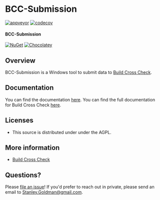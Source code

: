 # BCC-Submission

[![appveyor](https://ci.appveyor.com/api/projects/status/github/justaprogrammer/bcc-submission?svg=true&branch=master)](https://ci.appveyor.com/project/JustAProgrammer/bcc-submission)
[![codecov](https://codecov.io/gh/justaprogrammer/bcc-submission/branch/master/graph/badge.svg)](https://codecov.io/gh/justaprogrammer/bcc-submission)

#### BCC-Submission
[![NuGet](http://img.shields.io/nuget/v/bcc-submission.svg)](https://www.nuget.org/packages/bcc-submission)
[![Chocolatey](https://img.shields.io/chocolatey/v/bcc-submission.svg)](https://chocolatey.org/packages/BCC-Submission)

## Overview
BCC-Submission is a Windows tool to submit data to [Build Cross Check](https://github.com/justaprogrammer/BuildCrossCheck).

## Documentation
You can find the documentation [here](docs/readme.md).
You can find the full documentation for Build Cross Check [here](https://github.com/justaprogrammer/BuildCrossCheck/blob/master/docs/readme.md).

## Licenses
- This source is distributed under under the AGPL.

## More information
- [Build Cross Check](https://github.com/justaprogrammer/BuildCrossCheck)

## Questions?

Please [file an issue](https://github.com/justaprogrammer/BuildCrossCheck/issues/new/choose)! If you'd prefer to reach out in private, please send an email to Stanley.Goldman@gmail.com.
